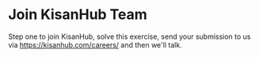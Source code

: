# Join KisanHub Team

Step one to join KisanHub, solve this exercise, send your submission to us via https://kisanhub.com/careers/ and then we'll talk.
